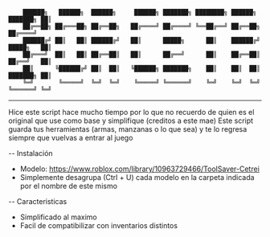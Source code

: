 
        ██████╗   ██████╗  ██████╗     ██████╗ ███████╗ ████████╗ ██████╗  ███████╗ ██║
        ██╔══██╗ ██╔═══██╗ ██╔══██╗   ██╔════╝ ██╔════╝ ╚══██╔══╝ ██╔══██╗ ██╔════╝
        ██████╔╝ ██║   ██║ ██████╔╝   ██║      █████╗      ██║    ██████╔╝ █████╗   ██║
        ██╔═══╝  ██║   ██║ ██╔══██║   ██║      ██╔══╝      ██║    ██╔══██║ ██╔══╝   ██║ 
        ██║      ╚██████╔╝ ██║  ██║   ╚██████╗ ███████╗    ██║    ██║  ██║ ███████╗ ██║  
        ╚═╝       ╚═════╝  ╚═╝  ╚═╝    ╚═════╝ ╚══════╝    ╚═╝    ╚═╝  ╚═╝ ╚══════╝ ╚═╝

______________________________________________________________________________________________________________

Hice este script hace mucho tiempo por lo que no recuerdo de quien es el original que use como base y simplifique (creditos a este mae)
Este script guarda tus herramientas (armas, manzanas o lo que sea) y te lo regresa siempre que vuelvas a entrar al juego 

--  Instalación
* Modelo: https://www.roblox.com/library/10963729466/ToolSaver-Cetrei
* Simplemente desagrupa (Ctrl + U) cada modelo en la carpeta indicada por el nombre de este mismo


-- Caracteristicas
* Simplificado al maximo
* Facil de compatibilizar con inventarios distintos
